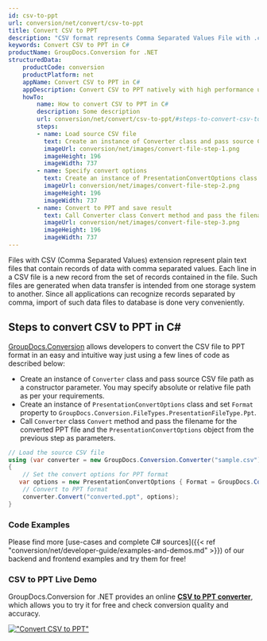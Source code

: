 ```yaml
---
id: csv-to-ppt
url: conversion/net/convert/csv-to-ppt
title: Convert CSV to PPT
description: "CSV format represents Comma Separated Values File with .csv extension. Learn how to convert CSV to PPT file programmatically in C# language using GroupDocs.Conversion for .NET library."
keywords: Convert CSV to PPT in C#
productName: GroupDocs.Conversion for .NET
structuredData:
    productCode: conversion
    productPlatform: net
    appName: Convert CSV to PPT in C#
    appDescription: Convert CSV to PPT natively with high performance using C# language and server side GroupDocs.Conversion for .NET APIs, without the use of any software like Microsoft or Open Office.
    howTo:
        name: How to convert CSV to PPT in C# 
        description: Some description
        url: conversion/net/convert/csv-to-ppt/#steps-to-convert-csv-to-ppt-in-c
        steps:
        - name: Load source CSV file 
          text: Create an instance of Converter class and pass source CSV file path as a constructor parameter. You may specify absolute or relative file path as per your requirements. 
          imageUrl: conversion/net/images/convert-file-step-1.png
          imageHeight: 196
          imageWidth: 737
        - name: Specify convert options 
          text: Create an instance of PresentationConvertOptions class.
          imageUrl: conversion/net/images/convert-file-step-2.png
          imageHeight: 196
          imageWidth: 737
        - name: Convert to PPT and save result 
          text: Call Converter class Convert method and pass the filename for the converted HTML file and the PresentationConvertOptions object from the previous step as parameters.
          imageUrl: conversion/net/images/convert-file-step-3.png
          imageHeight: 196
          imageWidth: 737
---
```


Files with CSV (Comma Separated Values) extension represent plain text files that contain records of data with comma separated values. Each line in a CSV file is a new record from the set of records contained in the file. Such files are generated when data transfer is intended from one storage system to another. Since all applications can recognize records separated by comma, import of such data files to database is done very conveniently.

## Steps to convert CSV to PPT in C#

[GroupDocs.Conversion](https://products.groupdocs.com/conversion/net) allows developers to convert the CSV file to PPT format in an easy and intuitive way just using a few lines of code as described below:

* Create an instance of `Converter` class and pass source CSV file path as a constructor parameter. You may specify absolute or relative file path as per your requirements. 
* Create an instance of `PresentationConvertOptions` class and set `Format` property to `GroupDocs.Conversion.FileTypes.PresentationFileType.Ppt`.
* Call `Converter` class `Convert` method and pass the filename for the converted PPT file and the `PresentationConvertOptions` object from the previous step as parameters.

```csharp
// Load the source CSV file
using (var converter = new GroupDocs.Conversion.Converter("sample.csv"))
{
    // Set the convert options for PPT format
   var options = new PresentationConvertOptions { Format = GroupDocs.Conversion.FileTypes.PresentationFileType.Ppt };
    // Convert to PPT format
    converter.Convert("converted.ppt", options);
}
```

### Code Examples

Please find more [use-cases and complete C# sources]({{< ref "conversion/net/developer-guide/examples-and-demos.md" >}}) of our backend and frontend examples and try them for free!

### CSV to PPT Live Demo

GroupDocs.Conversion for .NET provides an online [**CSV to PPT converter**](https://products.groupdocs.app/conversion/csv-to-ppt), which allows you to try it for free and check conversion quality and accuracy.

[!["Convert CSV to PPT"](conversion/net/images/convert-to-ppt/convert-csv-to-ppt.png)](https://products.groupdocs.app/conversion/csv-to-ppt)